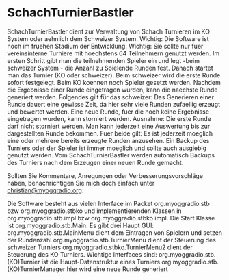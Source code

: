# SchachTurnierBastler

SchachTurnierBastler dient zur Verwaltung von Schach Turnieren im KO System oder aehnlich dem Schweizer System.
Wichtig: Die Software ist noch im fruehen Stadium der Entwicklung.
Wichtig: Sie sollte nur fuer vereinsinterne Turniere mit hoechstens 64 Teilnehmern genutzt werden.
Im ersten Schritt gibt man die teilnehmenden Spieler ein und legt -beim schweizer System - die Anzahl zu Spielende Runden fest.
Danach startet man das Turnier (KO oder schweizer). 
Beim schweizer wird die erste Runde sofort festgelegt.
Beim KO koennen noch Spieler gesetzt werden.
Nachdem die Ergebnisse einer Runde eingetragen wurden, kann die naechste Runde generiert werden.
Folgendes gilt für das schweizer:
Das Generieren einer Runde dauert eine gewisse Zeit, da hier sehr viele Runden zufaellig erzeugt und bewertet werden. 
Eine neue Runde, fuer die noch keine Ergebnisse eingetragen wurden, kann storniert werden. 
Ausnahme: Die erste Runde darf nicht storniert werden. 
Man kann jederzeit eine Auswertung bis zur dargestellten Runde bekommen. 
Fuer beide gilt:
Es ist jederzeit moeglich eine oder mehrere bereits erzeugte Runden anzusehen. 
Ein Backup des Turniers oder der Spieler ist immer moeglich und sollte auch ausgiebig genutzt werden. 
Vom SchachTurnierBastler werden automatisch Backups des Turniers nach dem Erzeugen einer neuen Runde gemacht.

Sollten Sie Kommentare, Anregungen oder Verbesserungsvorschläge haben, 
benachrichtigen Sie mich doch einfach unter christian@myoggradio.org.

Die Software besteht aus vielen Interface im Packet org.myoggradio.stb bzw org.myoggradio.stbko  und implementierenden Klassen in org.myoggradio.stb.impl bzw org.myoggradio.stbko.impl.
Die Start Klasse ist org.myoggradio.stb.Main.
Es gibt drei Haupt GUI: 
org.myoggradio.stb.MainMenu dient dem Eintragen von Spielern und setzen der Rundenzahl
org.myoggradio.stb.TurnierMenu dient der Steuerung des schweizer Turniers
org.myoggradio.stbko.TurnierMenu2 dient der Steuerung des KO Turniers.
Wichtige Interfaces sind:
org.myoggradio.stb.(KO)Turnier ist die Haupt-Datenstruktur eines Turniers
org.myoggradio.stb.(KO)TurnierManager hier wird eine neue Runde generiert
